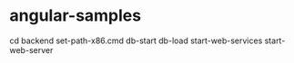 # angular-samples

cd backend
set-path-x86.cmd
db-start
db-load
start-web-services
start-web-server
